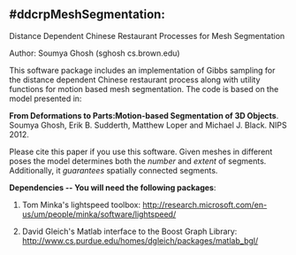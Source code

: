#ddcrpMeshSegmentation:
------------------------------------
Distance Dependent Chinese Restaurant Processes for Mesh Segmentation

Author: Soumya Ghosh (sghosh <AT> cs.brown.edu)

This software package includes an implementation of Gibbs sampling for the 
distance dependent Chinese restaurant process along with utility functions for motion based mesh segmentation.
The code is based on the model presented in:

**From Deformations to Parts:Motion-based Segmentation of 3D Objects**.
Soumya Ghosh, Erik B. Sudderth, Matthew Loper and Michael J. Black.
NIPS 2012. 

Please cite this paper if you use this software. Given meshes in different poses the model determines both the *number* and *extent* of segments. Additionally, it *guarantees* spatially connected segments.

**Dependencies -- You will need the following packages**:

1) Tom Minka's lightspeed toolbox:
http://research.microsoft.com/en-us/um/people/minka/software/lightspeed/ 

2) David Gleich's Matlab interface to the Boost Graph Library:
http://www.cs.purdue.edu/homes/dgleich/packages/matlab_bgl/
